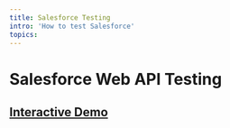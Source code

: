 ```yaml
---
title: Salesforce Testing
intro: 'How to test Salesforce'
topics:
---
```


# Salesforce Web API Testing
## [Interactive Demo](https://app.storylane.io/share/do8art5nauzr)